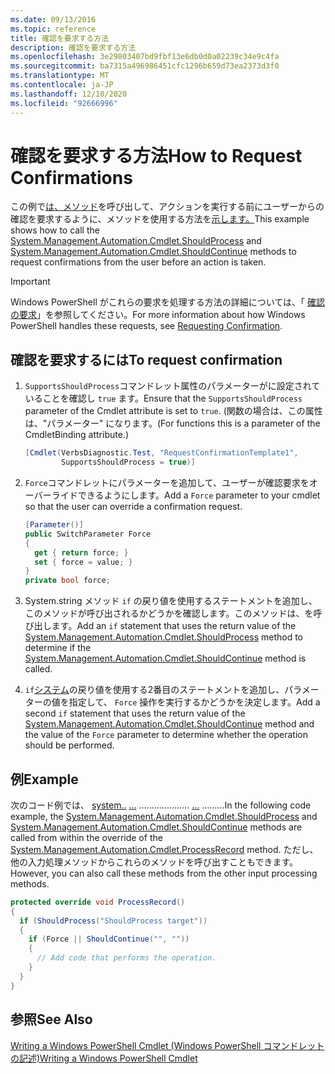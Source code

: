 ```yaml
---
ms.date: 09/13/2016
ms.topic: reference
title: 確認を要求する方法
description: 確認を要求する方法
ms.openlocfilehash: 3e29803407bd9fbf13e6db0d0a02239c34e9c4fa
ms.sourcegitcommit: ba7315a496986451cfc1296b659d73ea2373d3f0
ms.translationtype: MT
ms.contentlocale: ja-JP
ms.lasthandoff: 12/10/2020
ms.locfileid: "92666996"
---
```

# <a name="how-to-request-confirmations"></a><span data-ttu-id="54eb5-103">確認を要求する方法</span><span class="sxs-lookup"><span data-stu-id="54eb5-103">How to Request Confirmations</span></span>

<span data-ttu-id="54eb5-104">この例で[は、メソッド](/dotnet/api/System.Management.Automation.Cmdlet.ShouldProcess)を呼び出して、アクションを実行する前にユーザーからの確認を要求するように、メソッドを使用する方法を[示します。](/dotnet/api/System.Management.Automation.Cmdlet.ShouldContinue)</span><span class="sxs-lookup"><span data-stu-id="54eb5-104">This example shows how to call the [System.Management.Automation.Cmdlet.ShouldProcess](/dotnet/api/System.Management.Automation.Cmdlet.ShouldProcess) and [System.Management.Automation.Cmdlet.ShouldContinue](/dotnet/api/System.Management.Automation.Cmdlet.ShouldContinue) methods to request confirmations from the user before an action is taken.</span></span>

> [!IMPORTANT]
> <span data-ttu-id="54eb5-105">Windows PowerShell がこれらの要求を処理する方法の詳細については、「 [確認の要求](./requesting-confirmation-from-cmdlets.md)」を参照してください。</span><span class="sxs-lookup"><span data-stu-id="54eb5-105">For more information about how Windows PowerShell handles these requests, see [Requesting Confirmation](./requesting-confirmation-from-cmdlets.md).</span></span>

## <a name="to-request-confirmation"></a><span data-ttu-id="54eb5-106">確認を要求するには</span><span class="sxs-lookup"><span data-stu-id="54eb5-106">To request confirmation</span></span>

1. <span data-ttu-id="54eb5-107">`SupportsShouldProcess`コマンドレット属性のパラメーターがに設定されていることを確認し `true` ます。</span><span class="sxs-lookup"><span data-stu-id="54eb5-107">Ensure that the `SupportsShouldProcess` parameter of the Cmdlet attribute is set to `true`.</span></span> <span data-ttu-id="54eb5-108">(関数の場合は、この属性は、"パラメーター" になります。</span><span class="sxs-lookup"><span data-stu-id="54eb5-108">(For functions this is a parameter of the CmdletBinding attribute.)</span></span>

    ```csharp
    [Cmdlet(VerbsDiagnostic.Test, "RequestConfirmationTemplate1",
            SupportsShouldProcess = true)]
    ```

2. <span data-ttu-id="54eb5-109">`Force`コマンドレットにパラメーターを追加して、ユーザーが確認要求をオーバーライドできるようにします。</span><span class="sxs-lookup"><span data-stu-id="54eb5-109">Add a `Force` parameter to your cmdlet so that the user can override a confirmation request.</span></span>

    ```csharp
    [Parameter()]
    public SwitchParameter Force
    {
      get { return force; }
      set { force = value; }
    }
    private bool force;
    ```

3. <span data-ttu-id="54eb5-110">System.string メソッド `if` の戻り値を使用するステートメント[](/dotnet/api/System.Management.Automation.Cmdlet.ShouldContinue)を[](/dotnet/api/System.Management.Automation.Cmdlet.ShouldProcess)追加し、このメソッドが呼び出されるかどうかを確認します。このメソッドは、を呼び出します。</span><span class="sxs-lookup"><span data-stu-id="54eb5-110">Add an `if` statement that uses the return value of the [System.Management.Automation.Cmdlet.ShouldProcess](/dotnet/api/System.Management.Automation.Cmdlet.ShouldProcess) method to determine if the [System.Management.Automation.Cmdlet.ShouldContinue](/dotnet/api/System.Management.Automation.Cmdlet.ShouldContinue) method is called.</span></span>

4. <span data-ttu-id="54eb5-111">`if`[システム](/dotnet/api/System.Management.Automation.Cmdlet.ShouldContinue)の戻り値を使用する2番目のステートメントを追加し、パラメーターの値を指定して、 `Force` 操作を実行するかどうかを決定します。</span><span class="sxs-lookup"><span data-stu-id="54eb5-111">Add a second `if` statement that uses the return value of the [System.Management.Automation.Cmdlet.ShouldContinue](/dotnet/api/System.Management.Automation.Cmdlet.ShouldContinue) method and the value of the `Force` parameter to determine whether the operation should be performed.</span></span>

## <a name="example"></a><span data-ttu-id="54eb5-112">例</span><span class="sxs-lookup"><span data-stu-id="54eb5-112">Example</span></span>

<span data-ttu-id="54eb5-113">次のコード例では、 [system..](/dotnet/api/System.Management.Automation.Cmdlet.ShouldProcess) [...](/dotnet/api/System.Management.Automation.Cmdlet.ProcessRecord) .................... [...](/dotnet/api/System.Management.Automation.Cmdlet.ShouldContinue) .........</span><span class="sxs-lookup"><span data-stu-id="54eb5-113">In the following code example, the [System.Management.Automation.Cmdlet.ShouldProcess](/dotnet/api/System.Management.Automation.Cmdlet.ShouldProcess) and [System.Management.Automation.Cmdlet.ShouldContinue](/dotnet/api/System.Management.Automation.Cmdlet.ShouldContinue) methods are called from within the override of the [System.Management.Automation.Cmdlet.ProcessRecord](/dotnet/api/System.Management.Automation.Cmdlet.ProcessRecord) method.</span></span> <span data-ttu-id="54eb5-114">ただし、他の入力処理メソッドからこれらのメソッドを呼び出すこともできます。</span><span class="sxs-lookup"><span data-stu-id="54eb5-114">However, you can also call these methods from the other input processing methods.</span></span>

```csharp
protected override void ProcessRecord()
{
  if (ShouldProcess("ShouldProcess target"))
  {
    if (Force || ShouldContinue("", ""))
    {
      // Add code that performs the operation.
    }
  }
}
```

## <a name="see-also"></a><span data-ttu-id="54eb5-115">参照</span><span class="sxs-lookup"><span data-stu-id="54eb5-115">See Also</span></span>

[<span data-ttu-id="54eb5-116">Writing a Windows PowerShell Cmdlet (Windows PowerShell コマンドレットの記述)</span><span class="sxs-lookup"><span data-stu-id="54eb5-116">Writing a Windows PowerShell Cmdlet</span></span>](./writing-a-windows-powershell-cmdlet.md)
